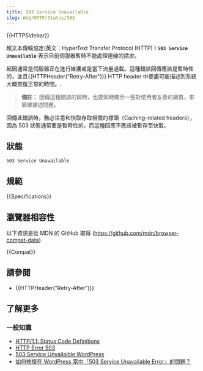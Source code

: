 ```yaml
---
title: 503 Service Unavailable
slug: Web/HTTP/Status/503
---
```


{{HTTPSidebar}}

超文本傳輸協定(英文：HyperText Transfer Protocol (HTTP) ) **`503 Service Unavailable`** 表示目前伺服器暫時不能處理連線的請求。

起因通常是伺服器正在進行維護或是當下流量過載。這種錯誤回傳應該是暫時性的，並且{{HTTPHeader("Retry-After")}} HTTP header 中要盡可能描述到系統大概恢復正常的時間。.

> **備註：** 回傳這種錯誤的同時，也要同時顯示一張對使用者友善的網頁，來簡單描述問題。

回傳此錯誤時，務必注意和快取存取相關的標頭（Caching-related headers），因為 503 狀態通常要是暫時性的，而這種回應不應該被暫存至快取。

## 狀態

```plain
503 Service Unavailable
```

## 規範

{{Specifications}}

## 瀏覽器相容性

以下資訊是從 MDN 的 GitHub 取得 (<https://github.com/mdn/browser-compat-data>).

{{Compat}}

## 請參閱

- {{HTTPHeader("Retry-After")}}

## 了解更多

### 一般知識

- [HTTP/1.1: Status Code Definitions](https://www.w3.org/Protocols/rfc2616/rfc2616-sec10.html)
- [HTTP Error 503](https://kinsta.com/blog/http-error-503/)
- [503 Service Unvailaible WordPress](https://secure.wphackedhelp.com/blog/503-service-unavailable-error-wordpress/)
- [如何修復在 WordPress 當中「503 Service Unavailable Error」的問題？](https://techmoon.xyz/503-service-unavailable-error/)
